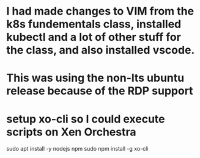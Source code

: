 #  I had made changes to VIM from the k8s fundementals class, installed kubectl and a lot of other stuff for the class, and also installed vscode.
#  This was using the non-lts ubuntu release because of the RDP support

#  setup xo-cli so I could execute scripts on Xen Orchestra
sudo apt install -y nodejs npm
sudo npm install -g xo-cli